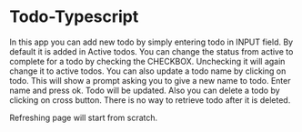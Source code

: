 # Todo-Typescript
In this app you can add new todo by simply entering todo in INPUT field. By default it is added in Active todos.
You can change the  status from active to complete for a todo by checking the CHECKBOX. Unchecking it will again change it to active todos.
You can also update a todo name by clicking on todo. This will show a prompt asking you to give a new name to todo. Enter name and press ok. Todo will be updated.
Also you can delete a todo by clicking on cross button. There is no way to retrieve todo after it is deleted.

Refreshing page will start from scratch.
